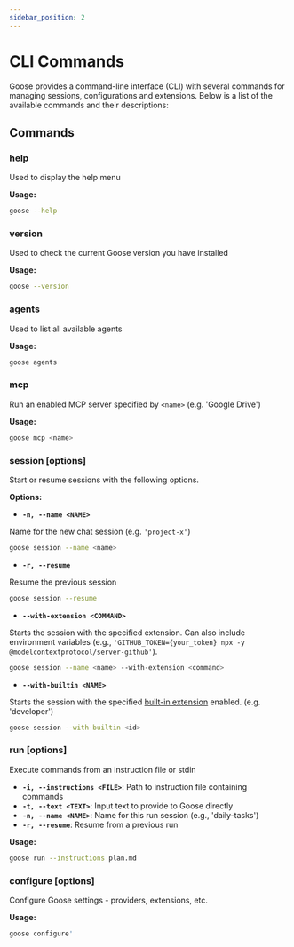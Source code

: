 ```yaml
---
sidebar_position: 2
---
```

# CLI Commands

Goose provides a command-line interface (CLI) with several commands for managing sessions, configurations and extensions. Below is a list of the available commands and their  descriptions:

## Commands

### help

Used to display the help menu

**Usage:**
```bash
goose --help
```

### version

Used to check the current Goose version you have installed

**Usage:**
```bash
goose --version
```

### agents

Used to list all available agents

**Usage:**
```bash
goose agents
```

### mcp

Run an enabled MCP server specified by `<name>` (e.g. 'Google Drive')

**Usage:**
```bash
goose mcp <name>
```

### session [options]

Start or resume sessions with the following options.

**Options:**
- **`-n, --name <NAME>`**

Name for the new chat session (e.g. `'project-x'`)

```bash
goose session --name <name>
```

- **`-r, --resume`** 

Resume the previous session

```bash
goose session --resume
```

- **`--with-extension <COMMAND>`** 

Starts the session with the specified extension. Can also include environment variables (e.g., `'GITHUB_TOKEN={your_token} npx -y @modelcontextprotocol/server-github'`).

```bash
goose session --name <name> --with-extension <command>
```

- **`--with-builtin <NAME>`** 

Starts the session with the specified [built-in extension](/docs/getting-started/using-extensions#built-in-extensions) enabled. (e.g. 'developer')

```bash
goose session --with-builtin <id>
```

### run [options]

Execute commands from an instruction file or stdin

- **`-i, --instructions <FILE>`**: Path to instruction file containing commands  
- **`-t, --text <TEXT>`**: Input text to provide to Goose directly  
- **`-n, --name <NAME>`**: Name for this run session (e.g., 'daily-tasks')  
- **`-r, --resume`**: Resume from a previous run  

**Usage:**
```bash
goose run --instructions plan.md
```

### configure [options]

Configure Goose settings - providers, extensions, etc.



**Usage:**
```bash
goose configure'
```